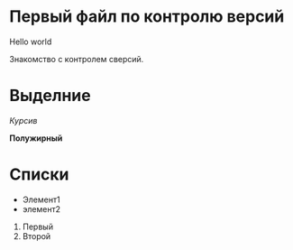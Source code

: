 # Первый файл по контролю версий 
Hello world

Знакомство с контролем сверсий.

# Выделние 

*Курсив*

**Полужирный**

# Списки

* Элемент1
* элемент2 

1. Первый 
2. Второй


